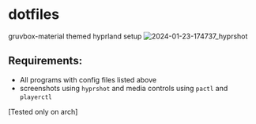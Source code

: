 # dotfiles
gruvbox-material themed hyprland setup 
![2024-01-23-174737_hyprshot](https://github.com/bassmm/dotfiles/assets/134802035/c3c60ebe-706b-4589-9dd0-b7698caecb1b)

## Requirements:
- All programs with config files listed above
- screenshots using ``hyprshot`` and media controls using ``pactl`` and ``playerctl``

[Tested only on arch]
